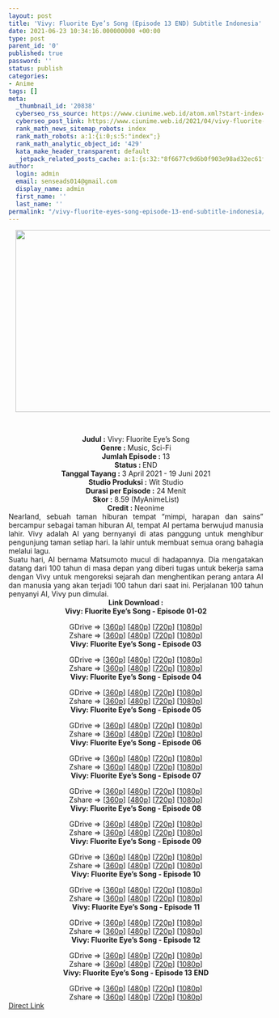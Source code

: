 ```yaml
---
layout: post
title: 'Vivy: Fluorite Eye’s Song (Episode 13 END) Subtitle Indonesia'
date: 2021-06-23 10:34:16.000000000 +00:00
type: post
parent_id: '0'
published: true
password: ''
status: publish
categories:
- Anime
tags: []
meta:
  _thumbnail_id: '20838'
  cyberseo_rss_source: https://www.ciunime.web.id/atom.xml?start-index=151&max-results=150
  cyberseo_post_link: https://www.ciunime.web.id/2021/04/vivy-fluorite-eyes-song-subtitle.html
  rank_math_news_sitemap_robots: index
  rank_math_robots: a:1:{i:0;s:5:"index";}
  rank_math_analytic_object_id: '429'
  kata_make_header_transparent: default
  _jetpack_related_posts_cache: a:1:{s:32:"8f6677c9d6b0f903e98ad32ec61f8deb";a:2:{s:7:"expires";i:1650525430;s:7:"payload";a:0:{}}}
author:
  login: admin
  email: senseads014@gmail.com
  display_name: admin
  first_name: ''
  last_name: ''
permalink: "/vivy-fluorite-eyes-song-episode-13-end-subtitle-indonesia/"
---
```

<div>
<div class="separator" style="clear: both; text-align: center;"><a href="https://1.bp.blogspot.com/-xE2CMhsZ9L0/YGxO4t_8dkI/AAAAAAAAehw/WD1vfPt-bqcuba_Lk-WMjzryti_gPsfMQCLcBGAsYHQ/s1280/Vivy%2B-%2BFluorite%2BEye%25E2%2580%2599s%2BSong.jpg" style="margin-left: 1em; margin-right: 1em;"><img border="0" data-original-height="720" data-original-width="1280" height="360" src="{{ site.baseurl }}/assets/2021/06/Vivy%2B-%2BFluorite%2BEye%25E2%2580%2599s%2BSong.jpg" width="640" /></a></div>
<p><b><br /></b></div>
<div style="text-align: center;"><b style="font-weight: bold;">Judul</b><b style="font-weight: bold;"><b> </b>:</b> Vivy: Fluorite Eye’s Song</div>
<div style="text-align: center;"><b><b>Genre :</b></b> Music,&nbsp;Sci-Fi</div>
<div style="text-align: center;"><b>Jumlah Episode :</b> 13<br /><b>Status : </b>END<br /><b>Tanggal Tayang :</b> 3 April 2021&nbsp;- 19 Juni 2021<br /><b>Studio Produksi :</b> Wit Studio<br /><b>Durasi per Episode :</b> 24 Menit</div>
<div style="text-align: center;"><b>Skor :</b> 8.59 (MyAnimeList)<br /><b>Credit :</b> Neonime</div>
<div style="text-align: center;"></div>
<div style="text-align: justify;">
<div>Nearland, sebuah taman hiburan tempat “mimpi, harapan dan sains” bercampur sebagai taman hiburan AI, tempat AI pertama berwujud manusia lahir. Vivy adalah AI yang bernyanyi di atas panggung untuk menghibur pengunjung taman setiap hari. Ia lahir untuk membuat semua orang bahagia melalui lagu.</div>
<div></div>
<div>Suatu hari, AI bernama Matsumoto mucul di hadapannya. Dia mengatakan datang dari 100 tahun di masa depan yang diberi tugas untuk bekerja sama dengan Vivy untuk mengoreksi sejarah dan menghentikan perang antara AI dan manusia yang akan terjadi 100 tahun dari saat ini. Perjalanan 100 tahun penyanyi AI, Vivy pun dimulai.</div>
</div>
<div style="text-align: justify;"></div>
<div style="text-align: justify;"></div>
<div style="text-align: center;"><b>Link Download :</b></div>
<div style="text-align: center;"><b>Vivy: Fluorite Eye’s Song - Episode 01-02</b></p>
<div style="text-align: center;">GDrive =&gt; [<a href="https://acefile.co/f/41744491/neonime_vivy-fluorite-eyes-song-01-02-360p-zip" target="_blank" rel="noopener">360p</a>] [<a href="https://drive.google.com/uc?export=download&amp;id=1x2iKzZFuZeVGx1E0eTkB82OoE8Q7gk_r" target="_blank" rel="noopener">480p</a>] [<a href="https://drive.google.com/uc?export=download&amp;id=1G2jwLUVxHGyqiZbH4G0B3ato4BnzAsRY" target="_blank" rel="noopener">720p</a>] [<a href="https://drive.google.com/uc?export=download&amp;id=1wzVWdXARyfG9yULSBkbtpn9TrOAcxQLW" target="_blank" rel="noopener">1080p</a>]<br />Zshare =&gt; [<a href="https://mir.cr/1DJD1MDB" target="_blank" rel="noopener">360p</a>] [<a href="https://www26.zippyshare.com/v/XZWrfxLv/file.html" target="_blank" rel="noopener">480p</a>] [<a href="https://www83.zippyshare.com/v/nAl4d9Bi/file.html" target="_blank" rel="noopener">720p</a>] [<a href="https://www66.zippyshare.com/v/cViXdglS/file.html" target="_blank" rel="noopener">1080p</a>] </div>
<div style="text-align: center;"><b>Vivy: Fluorite Eye’s Song - Episode 03</b></p>
<div>GDrive =&gt; [<a href="https://acefile.co/f/42416228/neonime_vivy-fluorite-eyes-song-03-360p-zip" target="_blank" rel="noopener">360p</a>] [<a href="https://drive.google.com/uc?export=download&amp;id=1LaRlFFA-drXUtlHr9NuvIOmBCvE9y6_f" target="_blank" rel="noopener">480p</a>] [<a href="https://drive.google.com/uc?export=download&amp;id=1QlhiKZxtgrKmOMW31ZpggtMFrm5XRz8B" target="_blank" rel="noopener">720p</a>] [<a href="https://drive.google.com/uc?export=download&amp;id=1WbmO6K19UmB4ZCHNJL9rZnofOrCxFUmc" target="_blank" rel="noopener">1080p</a>]<br />Zshare =&gt; [<a href="https://mir.cr/0BL6CU3Y" target="_blank" rel="noopener">360p</a>] [<a href="https://www110.zippyshare.com/v/KwE8ZAOo/file.html" target="_blank" rel="noopener">480p</a>] [<a href="https://www70.zippyshare.com/v/s3aDw15d/file.html" target="_blank" rel="noopener">720p</a>] [<a href="https://www43.zippyshare.com/v/PgnZQBXE/file.html" target="_blank" rel="noopener">1080p</a>]</div>
<div><b>Vivy: Fluorite Eye’s Song - Episode 04</b></p>
<div>GDrive =&gt; [<a href="https://www.mp4upload.com/np2fnwevm0gh" target="_blank" rel="noopener">360p</a>] [<a href="https://drive.google.com/uc?export=download&amp;id=13xxtRbhY9nNb09iwIbTMwqH5oExMOJDz" target="_blank" rel="noopener">480p</a>] [<a href="https://drive.google.com/uc?export=download&amp;id=1HWyNsdlZvDTke0BoHjW9f7jcy0JpggbE" target="_blank" rel="noopener">720p</a>] [<a href="https://drive.google.com/uc?export=download&amp;id=1Ro0bKI2-86nRMwTQpPzV57am46XYwzOb" target="_blank" rel="noopener">1080p</a>]<br />Zshare =&gt; [<a href="https://www52.zippyshare.com/v/EZjnjCEw/file.html" target="_blank" rel="noopener">360p</a>] [<a href="https://www18.zippyshare.com/v/2u66oBau/file.html" target="_blank" rel="noopener">480p</a>] [<a href="https://www118.zippyshare.com/v/g6YppzN8/file.html" target="_blank" rel="noopener">720p</a>] [<a href="https://www50.zippyshare.com/v/NgyOJbBG/file.html" target="_blank" rel="noopener">1080p</a>]</div>
</div>
<div><b>Vivy: Fluorite Eye’s Song - Episode 05</b></p>
<div>GDrive =&gt; [<a href="https://www.mp4upload.com/h824xtw9nhas" target="_blank" rel="noopener">360p</a>] [<a href="https://drive.google.com/uc?export=download&amp;id=1YfFFeXNfc-t80vSM1OwqECeiQbTVUdhv" target="_blank" rel="noopener">480p</a>] [<a href="https://drive.google.com/uc?export=download&amp;id=10uXaEfSv5_Vypeny_ZU7ClbS6n9mnRSZ" target="_blank" rel="noopener">720p</a>] [<a href="https://drive.google.com/uc?export=download&amp;id=1k2EXKmYBJhrXZOl9o2Go4Hb_KWCCdPZb" target="_blank" rel="noopener">1080p</a>]<br />Zshare =&gt; [<a href="https://www120.zippyshare.com/v/McEilZba/file.html" target="_blank" rel="noopener">360p</a>] [<a href="https://www91.zippyshare.com/v/uTOxADdk/file.html" target="_blank" rel="noopener">480p</a>] [<a href="https://www25.zippyshare.com/v/2lWqYqRe/file.html" target="_blank" rel="noopener">720p</a>] [<a href="https://www79.zippyshare.com/v/i2oLpvWP/file.html" target="_blank" rel="noopener">1080p</a>]</div>
</div>
<div><b>Vivy: Fluorite Eye’s Song - Episode 06</b></p>
<div>GDrive =&gt; [<a href="https://acefile.co/f/44474901/vfes-06-360p-samehadaku-vip-mp4" target="_blank" rel="noopener">360p</a>] [<a href="https://drive.google.com/uc?export=download&amp;id=1u76cHVVoVfCqcYKaAwWWJGgIIWHxgF6g" target="_blank" rel="noopener">480p</a>] [<a href="https://drive.google.com/uc?export=download&amp;id=1Vlsj2LpdRE14yjSj74L5bwA7EeFZlH8o" target="_blank" rel="noopener">720p</a>] [<a href="https://drive.google.com/uc?export=download&amp;id=1-XQnVeSKR9WFNxCMqCh2hm77qQprr7c8" target="_blank" rel="noopener">1080p</a>]<br />Zshare =&gt; [<a href="https://www120.zippyshare.com/v/MGDM4euy/file.html" target="_blank" rel="noopener">360p</a>] [<a href="https://www75.zippyshare.com/v/RCGgffXT/file.html" target="_blank" rel="noopener">480p</a>] [<a href="https://www113.zippyshare.com/v/URPVklL2/file.html" target="_blank" rel="noopener">720p</a>] [<a href="https://www70.zippyshare.com/v/3lhKwhth/file.html" target="_blank" rel="noopener">1080p</a>]</div>
</div>
<div><b>Vivy: Fluorite Eye’s Song - Episode 07</b></p>
<div>GDrive =&gt; [<a href="https://www.mp4upload.com/wmizd6lh52dg" target="_blank" rel="noopener">360p</a>] [<a href="https://drive.google.com/uc?export=download&amp;id=1ZP42sScKCOAK25FwS2-zPDGBOOksM1-K" target="_blank" rel="noopener">480p</a>] [<a href="https://drive.google.com/uc?export=download&amp;id=1zRE3YbZujB1dhOKzmZwycrLYrlYCGKck" target="_blank" rel="noopener">720p</a>] [<a href="https://drive.google.com/uc?export=download&amp;id=1Qwp868YmgrVNSRJLHOOCwObmTgrvxhOB" target="_blank" rel="noopener">1080p</a>]<br />Zshare =&gt; [<a href="https://www10.zippyshare.com/v/KfQtA5ms/file.html" target="_blank" rel="noopener">360p</a>] [<a href="https://www23.zippyshare.com/v/ACJ7uk5N/file.html" target="_blank" rel="noopener">480p</a>] [<a href="https://www72.zippyshare.com/v/ehL3h6eE/file.html" target="_blank" rel="noopener">720p</a>] [<a href="https://www68.zippyshare.com/v/qzUyVDZq/file.html" target="_blank" rel="noopener">1080p</a>]</div>
</div>
<div><b>Vivy: Fluorite Eye’s Song - Episode 08</b></p>
<div>GDrive =&gt; [<a href="http://www.solidfiles.com/v/W8GLqQYgZk5GX" target="_blank" rel="noopener">360p</a>] [<a href="https://drive.google.com/uc?export=download&amp;id=1PnAgtNPOCLRILUcKEuRae3GwkinGiZGP" target="_blank" rel="noopener">480p</a>] [<a href="https://drive.google.com/uc?export=download&amp;id=1ajKMTU8RlzCcy0L0qiwkiUJPm5rOn_Ee" target="_blank" rel="noopener">720p</a>] [<a href="https://drive.google.com/uc?export=download&amp;id=1fqdgIHvCF40rJppHAcnyvAG_xZ25gRt6" target="_blank" rel="noopener">1080p</a>]<br />Zshare =&gt; [<a href="https://www36.zippyshare.com/v/Z5s3sSD5/file.html" target="_blank" rel="noopener">360p</a>] [<a href="https://www41.zippyshare.com/v/ltG3GdzB/file.html" target="_blank" rel="noopener">480p</a>] [<a href="https://www107.zippyshare.com/v/HgfXtjjE/file.html" target="_blank" rel="noopener">720p</a>] [<a href="https://www95.zippyshare.com/v/gRr372Qe/file.html" target="_blank" rel="noopener">1080p</a>]</div>
</div>
<div><b>Vivy: Fluorite Eye’s Song - Episode 09</b></p>
<div>GDrive =&gt; [<a href="http://www.solidfiles.com/v/eWWNNxzzzGZPn" target="_blank" rel="noopener">360p</a>] [<a href="https://drive.google.com/uc?export=download&amp;id=1Htc6qy3ahASQnk4_H16LJlyK_PScn-J2" target="_blank" rel="noopener">480p</a>] [<a href="https://drive.google.com/uc?export=download&amp;id=1YdR_QHU-QuSD5DPIT3OpAoyI7QZD9R7c" target="_blank" rel="noopener">720p</a>] [<a href="https://drive.google.com/uc?export=download&amp;id=1Uz4DbTIKpSY-7C-DinHkivannQXPx8IU" target="_blank" rel="noopener">1080p</a>]<br />Zshare =&gt; [<a href="https://www16.zippyshare.com/v/5xa5Hz3b/file.html" target="_blank" rel="noopener">360p</a>] [<a href="https://www5.zippyshare.com/v/ACWseDxC/file.html" target="_blank" rel="noopener">480p</a>] [<a href="https://www91.zippyshare.com/v/kxai0X2C/file.html" target="_blank" rel="noopener">720p</a>] [<a href="https://www113.zippyshare.com/v/U3LHcsbJ/file.html" target="_blank" rel="noopener">1080p</a>]</div>
</div>
<div><b>Vivy: Fluorite Eye’s Song - Episode 10</b></p>
<div>GDrive =&gt; [<a href="https://www.mp4upload.com/b5o65j7yzxbp" target="_blank" rel="noopener">360p</a>] [<a href="https://drive.google.com/uc?export=download&amp;id=1mFF1VRZFf-ZdMa3LB5Spfag5Fva5C1B-" target="_blank" rel="noopener">480p</a>] [<a href="https://drive.google.com/uc?export=download&amp;id=1bwECNxQ4iyrwUJcdmEsrP9EMl6rWro01" target="_blank" rel="noopener">720p</a>] [<a href="https://drive.google.com/uc?export=download&amp;id=1toV_HQNnXPRfvDvI9grx59v09yh4oc4k" target="_blank" rel="noopener">1080p</a>]<br />Zshare =&gt; [<a href="https://www104.zippyshare.com/v/difaM0wo/file.html" target="_blank" rel="noopener">360p</a>] [<a href="https://www110.zippyshare.com/v/vpbF4gW3/file.html" target="_blank" rel="noopener">480p</a>] [<a href="https://www83.zippyshare.com/v/c0GMhCTs/file.html" target="_blank" rel="noopener">720p</a>] [<a href="https://www116.zippyshare.com/v/aHP3pmaN/file.html" target="_blank" rel="noopener">1080p</a>]</div>
</div>
<div><b>Vivy: Fluorite Eye’s Song - Episode 11</b></p>
<div>GDrive =&gt; [<a href="https://www.mp4upload.com/jeebwdzzvghb" target="_blank" rel="noopener">360p</a>] [<a href="https://acefile.co/f/46854666/neonime_vivy_-_fluorite_eye_s_song_-_11-480p-zip" target="_blank" rel="noopener">480p</a>] [<a href="https://acefile.co/f/46854833/neonime_vivy_-_fluorite_eye_s_song_-_11-720p-zip" target="_blank" rel="noopener">720p</a>] [<a href="https://acefile.co/f/46855116/neonime_vivy_-_fluorite_eye_s_song_-_11-1080p-zip" target="_blank" rel="noopener">1080p</a>]<br />Zshare =&gt; [<a href="https://www23.zippyshare.com/v/6J8HWzFu/file.html" target="_blank" rel="noopener">360p</a>] [<a href="https://www104.zippyshare.com/v/nWCDcBL3/file.html" target="_blank" rel="noopener">480p</a>] [<a href="https://www91.zippyshare.com/v/QmSiOW7d/file.html" target="_blank" rel="noopener">720p</a>] [<a href="https://www3.zippyshare.com/v/TxJLlBpo/file.html" target="_blank" rel="noopener">1080p</a>]</div>
</div>
<div><b>Vivy: Fluorite Eye’s Song - Episode 12</b></p>
<div>GDrive =&gt; [<a href="https://www.mp4upload.com/93gbxz5n099v" target="_blank" rel="noopener">360p</a>] [<a href="https://acefile.co/f/47330108/neonime_vivy_-_fluorite_eye_s_song_-_12-480p-zip" target="_blank" rel="noopener">480p</a>] [<a href="https://acefile.co/f/47330119/neonime_vivy_-_fluorite_eye_s_song_-_12-720p-zip" target="_blank" rel="noopener">720p</a>] [<a href="https://acefile.co/f/47330370/neonime_vivy_-_fluorite_eye_s_song_-_12-1080p-zip" target="_blank" rel="noopener">1080p</a>]<br />Zshare =&gt; [<a href="https://www83.zippyshare.com/v/c6FuHeb6/file.html" target="_blank" rel="noopener">360p</a>] [<a href="https://www108.zippyshare.com/v/sbj7DtJh/file.html" target="_blank" rel="noopener">480p</a>] [<a href="https://www6.zippyshare.com/v/mI9zx91y/file.html" target="_blank" rel="noopener">720p</a>] [<a href="https://www8.zippyshare.com/v/pDxirJO1/file.html" target="_blank" rel="noopener">1080p</a>]</div>
</div>
<div><b>Vivy: Fluorite Eye’s Song - Episode 13 END</b></p>
<div>GDrive =&gt; [<a href="https://www.mp4upload.com/80mo974u9of4" target="_blank" rel="noopener">360p</a>] [<a href="http://www.solidfiles.com/v/W8vZ2BQG3r8M8" target="_blank" rel="noopener">480p</a>] [<a href="http://www.solidfiles.com/v/dNP3RYV5wAvQD" target="_blank" rel="noopener">720p</a>] [<a href="http://www.solidfiles.com/v/BVknZYeQQV5DY" target="_blank" rel="noopener">1080p</a>]<br />Zshare =&gt; [<a href="https://www112.zippyshare.com/v/ZEnhXlWW/file.html" target="_blank" rel="noopener">360p</a>] [<a href="https://www8.zippyshare.com/v/TUesc7ei/file.html" target="_blank" rel="noopener">480p</a>] [<a href="https://www28.zippyshare.com/v/LvQZVmxD/file.html" target="_blank" rel="noopener">720p</a>] [<a href="https://www51.zippyshare.com/v/Q9xMHy3d/file.html" target="_blank" rel="noopener">1080p</a>]</div>
</div>
</div>
</div>
<link rel="stylesheet" href="https://cdnjs.cloudflare.com/ajax/libs/font-awesome/4.7.0/css/font-awesome.min.css" />
<div class="divbtn"> <a href="https://handymansurrender.com/fihup8buzv?key=94550f7ce39444073321dde3b8782f97" class="btn"><i class="fa fa-download"></i> Direct Link</a> </div>
